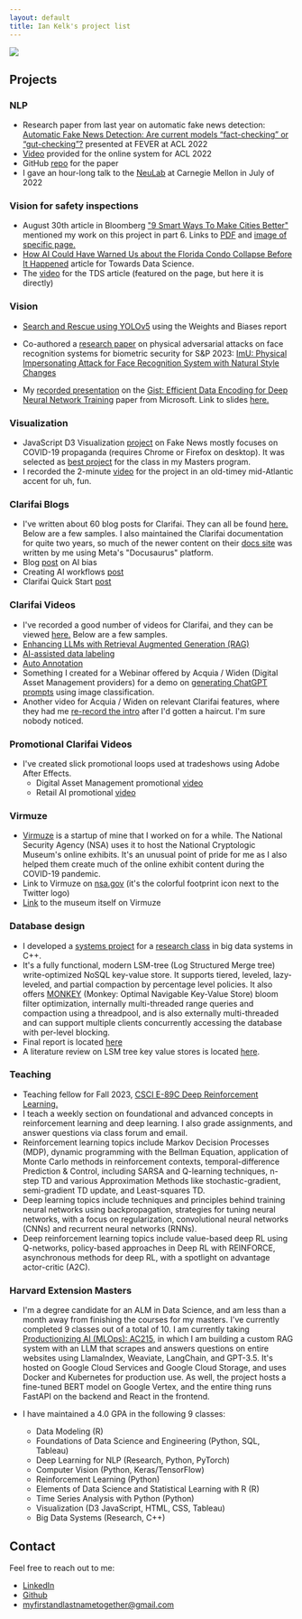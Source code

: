 ```yaml
---
layout: default
title: Ian Kelk's project list
---
```

![](/img/project-header.png)

## Projects

### NLP
* Research paper from last year on automatic fake news detection: [Automatic Fake News Detection: Are current models “fact-checking” or “gut-checking”?](https://aclanthology.org/2022.fever-1.4/) presented at FEVER at ACL 2022
* [Video](https://www.youtube.com/watch?v=v4Ue97kzX8Q&t) provided for the online system for ACL 2022
* GitHub [repo](https://github.com/automatic-fake-news-detection) for the paper
* I gave an hour-long talk to the [NeuLab](https://www.cs.cmu.edu/~neulab/) at Carnegie Mellon in July of 2022

### Vision for safety inspections
* August 30th article in Bloomberg ["9 Smart Ways To Make Cities Better"](https://archive.ph/SSPfv) mentioned my work on this project in part 6. Links to [PDF](/pdf/bloomberg.pdf) and [image of specific page.](/img/bloomberg-06.png)
* [How AI Could Have Warned Us about the Florida Condo Collapse Before It Happened](https://towardsdatascience.com/how-a-i-can-prevent-future-building-collapses-before-they-happen-71c3bf3740b5) article for Towards Data Science.
* The [video](https://www.youtube.com/watch?v=g4tnZTghSmg) for the TDS article (featured on the page, but here it is directly)

### Vision
* [Search and Rescue using YOLOv5](https://wandb.ai/iankelk/YOLOv5/reports/Search-and-Rescue-Augmentation-and-Preprocessing-on-Drone-Based-Water-Rescue-Images-with-YOLOv5---VmlldzoxOTk4MTI2?galleryTag=object-detection) using the Weights and Biases report
* Co-authored a [research paper](https://sp2023.ieee-security.org/program-papers.html) on physical adversarial attacks on face recognition systems for biometric security for S&P 2023: [ImU: Physical Impersonating Attack for Face Recognition System with Natural Style Changes](https://drive.google.com/file/d/1ewQSfJwTpHNtrRsdPiJNYB99_kcYtoCQ/view?usp=share_link)

* My [recorded presentation](https://www.youtube.com/watch?v=dzdyO1WmlEE) on the [Gist: Efficient Data Encoding for Deep Neural Network Training](https://www.microsoft.com/en-us/research/uploads/prod/2018/04/fiddle-gist-isca18.pdf) paper from Microsoft. Link to slides [here.](https://docs.google.com/presentation/d/1y4qM_qi-XI1kPqrZSM5u1yzr4aN5kxTOLejfJPO-5nA/edit?usp=sharing)

### Visualization
* JavaScript D3 Visualization [project](https://iankelk.github.io/fantastic-news/) on Fake News mostly focuses on COVID-19 propaganda (requires Chrome or Firefox on desktop). It was selected as [best project](https://www.cs171.org/2022/fame/) for the class in my Masters program.
* I recorded the 2-minute [video](https://www.youtube.com/watch?v=V8gTSvInKDA) for the project in an old-timey mid-Atlantic accent for uh, fun.

### Clarifai Blogs
* I've written about 60 blog posts for Clarifai. They can all be found [here.](https://www.clarifai.com/blog) Below are a few samples. I also maintained the Clarifai documentation for quite two years, so much of the newer content on their [docs site](https://docs.clarifai.com) was written by me using Meta's "Docusaurus" platform.
* Blog [post](https://www.clarifai.com/blog/imperfections-in-the-machine-bias-in-ai) on AI bias
* Creating AI workflows [post](https://www.clarifai.com/blog/creating-workflows-in-clarifai-community)
* Clarifai Quick Start [post](https://www.clarifai.com/blog/image-predictions-quick-start)

### Clarifai Videos
* I've recorded a good number of videos for Clarifai, and they can be viewed [here.](https://www.youtube.com/@theworldsai/videos) Below are a few samples.
* [Enhancing LLMs with Retrieval Augmented Generation (RAG)](https://www.youtube.com/watch?v=HbuOu9zq2UE)
* [AI-assisted data labeling](https://www.youtube.com/watch?v=hLMzm_vvMVg)
* [Auto Annotation](https://www.youtube.com/watch?v=q38eEf2dUoo)
* Something I created for a Webinar offered by Acquia / Widen (Digital Asset Management providers) for a demo on [generating ChatGPT prompts](https://www.youtube.com/watch?v=kMQbEcf3lps) using image classification.
* Another video for Acquia / Widen on relevant Clarifai features, where they had me [re-record the intro](https://www.youtube.com/watch?v=Fyb1Tq3yCtE) after I'd gotten a haircut. I'm sure nobody noticed.

### Promotional Clarifai Videos
* I've created slick promotional loops used at tradeshows using Adobe After Effects. 
	* Digital Asset Management promotional [video](https://www.youtube.com/watch?v=BFAvwt_Cahc)
	* Retail AI promotional [video](https://www.youtube.com/watch?v=5HMlx5SLobg)  

### Virmuze
* [Virmuze](https://virmuze.com/) is a startup of mine that I worked on for a while. The National Security Agency (NSA) uses it to host the National Cryptologic Museum's online exhibits. It's an unusual point of pride for me as I also helped them create much of the online exhibit content during the COVID-19 pandemic.
* Link to Virmuze on [nsa.gov](https://www.nsa.gov/museum/) (it's the colorful footprint icon next to the Twitter logo)
* [Link](https://virmuze.com/m/crypto-museum/) to the museum itself on Virmuze

### Database design
* I developed a [systems project](https://github.com/iankelk/lsm-tree/) for a [research class](http://daslab.seas.harvard.edu/classes/cs265/) in big data systems in C++. 
* It's a fully functional, modern LSM-tree (Log Structured Merge tree) write-optimized NoSQL key-value store. It supports tiered, leveled, lazy-leveled, and partial compaction by percentage level policies. It also offers [MONKEY](https://stratos.seas.harvard.edu/files/stratos/files/monkeykeyvaluestore.pdf) (Monkey: Optimal Navigable Key-Value Store) bloom filter optimization, internally multi-threaded range queries and compaction using a threadpool, and is also externally multi-threaded and can support multiple clients concurrently accessing the database with per-level blocking.
* Final report is located [here](/reports/Final_Report_Ian_Kelk.pdf)
* A literature review on LSM tree key value stores is located [here](/reports/Literature_Review_Ian_Kelk.pdf).

### Teaching
* Teaching fellow for Fall 2023, [CSCI E-89C Deep Reinforcement Learning.](https://courses.dce.harvard.edu/?details&srcdb=202401&crn=16817)
* I teach a weekly section on foundational and advanced concepts in reinforcement learning and deep learning. I also grade assignments, and answer questions via class forum and email.
* Reinforcement learning topics include Markov Decision Processes (MDP), dynamic programming with the Bellman Equation, application of Monte Carlo methods in reinforcement contexts, temporal-difference Prediction & Control, including SARSA and Q-learning techniques, n-step TD and various Approximation Methods like stochastic-gradient, semi-gradient TD update, and Least-squares TD.
* Deep learning topics include techniques and principles behind training neural networks using backpropagation, strategies for tuning neural networks, with a focus on regularization, convolutional neural networks (CNNs) and recurrent neural networks (RNNs).
* Deep reinforcement learning topics include value-based deep RL using Q-networks, policy-based approaches in Deep RL with REINFORCE, asynchronous methods for deep RL, with a spotlight on advantage actor-critic (A2C).

### Harvard Extension Masters
* I'm a degree candidate for an ALM in Data Science, and am less than a month away from finishing the courses for my masters. I've currently completed 9 classes out of a total of 10. I am currently taking [Productionizing AI (MLOps): AC215](https://harvard-iacs.github.io/2023-AC215/), in which I am building a custom RAG system with an LLM that scrapes and answers questions on entire websites using LlamaIndex, Weaviate, LangChain, and GPT-3.5. It's hosted on Google Cloud Services and Google Cloud Storage, and uses Docker and Kubernetes for production use. As well, the project hosts a fine-tuned BERT model on Google Vertex, and the entire thing runs FastAPI on the backend and React in the frontend.

* I have maintained a 4.0 GPA in the following 9 classes:
	* Data Modeling (R)
	* Foundations of Data Science and Engineering (Python, SQL, Tableau)
	* Deep Learning for NLP (Research, Python, PyTorch)
	* Computer Vision (Python, Keras/TensorFlow)
	* Reinforcement Learning (Python)
	* Elements of Data Science and Statistical Learning with R (R)
	* Time Series Analysis with Python (Python)
	* Visualization (D3 JavaScript, HTML, CSS, Tableau)
	* Big Data Systems (Research, C++)

## Contact
Feel free to reach out to me:
* [LinkedIn](https://www.linkedin.com/in/iankelk/)
* [Github](https://github.com/iankelk)
* [myfirstandlastnametogether@gmail.com](mailto:myfirstandlastnametogether@gmail.com)
